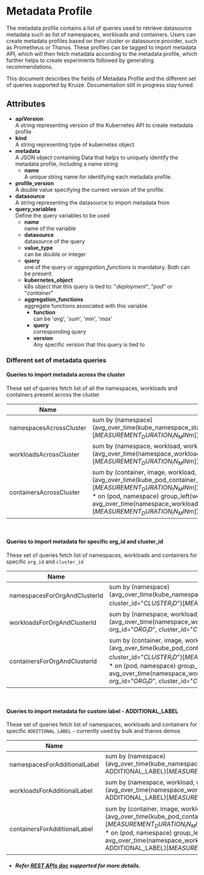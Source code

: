 # Metadata Profile

The metadata profile contains a list of queries used to retrieve datasource metadata such as list of namespaces, workloads
and containers. Users can create metadata profiles based on their cluster or datasource provider, such as Prometheus or
Thanos. These profiles can be tagged to import metadata API, which will then fetch metadata according to the metadata
profile, which further helps to create experiments followed by generating recommendations.

This document describes the fields of Metadata Profile and the different set of queries supported by Kruize.
Documentation still in progress stay tuned.

## Attributes

- **apiVersion** \
  A string representing version of the Kubernetes API to create metadata profile
- **kind** \
  A string representing type of kubernetes object
- **metadata** \
  A JSON object containing Data that helps to uniquely identify the metadata profile, including a name string
    - **name** \
      A unique string name for identifying each metadata profile.
- **profile_version** \
  A double value specifying the current version of the profile.
- **datasource** \
  A string representing the datasource to import metadata from
- **query_variables** \
  Define the query variables to be used
    - **name** \
      name of the variable
    - **datasource** \
      datasource of the query
    - **value_type** \
      can be double or integer
    - **query** \
      one of the query or _aggregation_functions_ is mandatory. Both can be present.
    - **kubernetes_object** \
      k8s object that this query is tied to: "_deployment_", "_pod_" or "_container_"
    - **aggregation_functions** \
      aggregate functions associated with this variable
        - **function** \
          can be '_avg_', '_sum_', '_min_', '_max_'
        - **query** \
          corresponding query
        - **version** \
          Any specific version that this query is tied to

### Different set of metadata queries

#### Queries to import metadata across the cluster

These set of queries fetch list of all the namespaces, workloads and containers present across the cluster

| Name                    | Query                                                                                                                                                                                                                                                                                                                           |
|-------------------------|---------------------------------------------------------------------------------------------------------------------------------------------------------------------------------------------------------------------------------------------------------------------------------------------------------------------------------|
| namespacesAcrossCluster | sum by (namespace) (avg_over_time(kube_namespace_status_phase{namespace!=""}[$MEASUREMENT_DURATION_IN_MIN$m]))                                                                                                                                                                                                                  |
| workloadsAcrossCluster  | sum by (namespace, workload, workload_type) (avg_over_time(namespace_workload_pod:kube_pod_owner:relabel{workload!=""}[$MEASUREMENT_DURATION_IN_MIN$m]))                                                                                                                                                                        |
| containersAcrossCluster | sum by (container, image, workload, workload_type, namespace) (avg_over_time(kube_pod_container_info{container!=""}[$MEASUREMENT_DURATION_IN_MIN$m])<br/> * on (pod, namespace) group_left(workload, workload_type) avg_over_time(namespace_workload_pod:kube_pod_owner:relabel{workload!=""}[$MEASUREMENT_DURATION_IN_MIN$m])) |


<br>

#### Queries to import metadata for specific org_id and cluster_id 

These set of queries fetch list of namespaces, workloads and containers for specific `org_id` and `cluster_id`

| Name                         | Query                                                                                                                                                                                                                                                                                                                                                                                                                        |
|------------------------------|------------------------------------------------------------------------------------------------------------------------------------------------------------------------------------------------------------------------------------------------------------------------------------------------------------------------------------------------------------------------------------------------------------------------------|
| namespacesForOrgAndClusterId | sum by (namespace) (avg_over_time(kube_namespace_status_phase{namespace!="", org_id="$ORG_ID$", cluster_id="$CLUSTER_ID$"}[$MEASUREMENT_DURATION_IN_MIN$m]))                                                                                                                                                                                                                                                                 |
| workloadsForOrgAndClusterId  | sum by (namespace, workload, workload_type) (avg_over_time(namespace_workload_pod:kube_pod_owner:relabel{workload!="", org_id="$ORG_ID$", cluster_id="$CLUSTER_ID$"}[$MEASUREMENT_DURATION_IN_MIN$m]))                                                                                                                                                                                                                       |
| containersForOrgAndClusterId | sum by (container, image, workload, workload_type, namespace) (avg_over_time(kube_pod_container_info{container!="", org_id="$ORG_ID$", cluster_id="$CLUSTER_ID$"}[$MEASUREMENT_DURATION_IN_MIN$m]) <br/> * on (pod, namespace) group_left(workload, workload_type) avg_over_time(namespace_workload_pod:kube_pod_owner:relabel{workload!="", org_id="$ORG_ID$", cluster_id="$CLUSTER_ID$"}[$MEASUREMENT_DURATION_IN_MIN$m])) |

<br>

#### Queries to import metadata for custom label - ADDITIONAL_LABEL

These set of queries fetch list of namespaces, workloads and containers for specific `ADDITIONAL_LABEL` - currently used by bulk and thanos demos

| Name                         | Query                                                                                                                                                                                                                                                                                                                                                              |
|------------------------------|--------------------------------------------------------------------------------------------------------------------------------------------------------------------------------------------------------------------------------------------------------------------------------------------------------------------------------------------------------------------|
| namespacesForAdditionalLabel | sum by (namespace) (avg_over_time(kube_namespace_status_phase{namespace!="" ADDITIONAL_LABEL}[$MEASUREMENT_DURATION_IN_MIN$m]))                                                                                                                                                                                                                                    |
| workloadsForAdditionalLabel  | sum by (namespace, workload, workload_type) (avg_over_time(namespace_workload_pod:kube_pod_owner:relabel{workload!="" ADDITIONAL_LABEL}[$MEASUREMENT_DURATION_IN_MIN$m]))                                                                                                                                                                                          |
| containersForAdditionalLabel | sum by (container, image, workload, workload_type, namespace) (avg_over_time(kube_pod_container_info{container!="" ADDITIONAL_LABEL}[$MEASUREMENT_DURATION_IN_MIN$m]) <br/> * on (pod, namespace) group_left(workload, workload_type) avg_over_time(namespace_workload_pod:kube_pod_owner:relabel{workload!="" ADDITIONAL_LABEL}[$MEASUREMENT_DURATION_IN_MIN$m])) |


* #####  Refer [REST APIs doc](/design/MetadataProfileAPI.md) supported for more details.